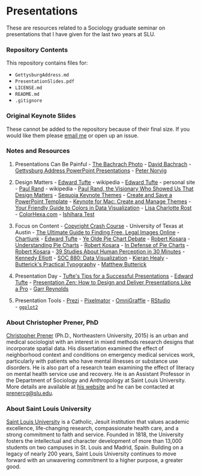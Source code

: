 # Presentations

These are resources related to a Sociology graduate seminar on presentations that I have given for the last two years at SLU.

### Repository Contents
This repository contains files for:
  - `GettysburgAddress.md`
  - `PresentationSlides.pdf`
  - `LICENSE.md`
  - `README.md`
  - `.gitignore`

### Original Keynote Slides
These cannot be added to the repository because of their final size. If you would like them please [email me](prenercg@slu.edu) or open up an issue.

### Notes and Resources
  1. Presentations Can Be Painful
    - [The Bachrach Photo](https://commons.wikimedia.org/wiki/File:Crowd_of_citizens,_soldiers,_and_etc._with_Lincoln_at_Gettysburg._-_NARA_-_529085.jpg) - [David Bachrach](https://en.wikipedia.org/wiki/David_Bachrach)
    - [Gettysburg Address PowerPoint Presentations](http://norvig.com/Gettysburg/) - [Peter Norvig](http://www.norvig.com)

  2. Design Matters
    - [Edward Tufte](https://en.wikipedia.org/wiki/Edward_Tufte) - wikipedia
    - [Edward Tufte](https://www.edwardtufte.com/tufte/) - personal site
    - [Paul Rand](https://en.wikipedia.org/wiki/Paul_Rand) - wikipedia
    - [Paul Rand, the Visionary Who Showed Us That Design Matters](https://www.wired.com/2015/04/paul-rand-visionary-showed-us-design-matters/)
    - [Sequoia Keynote Themes](https://github.com/chris-prener/sequoia_templates)
    - [Create and Save a PowerPoint Template](https://support.office.com/en-us/article/Create-and-save-a-PowerPoint-template-ee4429ad-2a74-4100-82f7-50f8169c8aca)
    - [Keynote for Mac: Create and Manage Themes](https://support.apple.com/kb/PH16967?locale=en_US)
    - [Your Friendly Guide to Colors in Data Visualization](https://lisacharlotterost.github.io/2016/04/22/Colors-for-DataVis/) - [Lisa Charlotte Rost](https://lisacharlotterost.github.io)
    - [ColorHexa.com](http://www.colorhexa.com)
    - [Ishihara Test](https://en.wikipedia.org/wiki/Ishihara_test)
  
  3. Focus on Content
    - [Copyright Crash Course](http://guides.lib.utexas.edu/copyright) - University of Texas at Austin
    - [The Ultimate Guide to Finding Free, Legal Images Online](http://www.macworld.com/article/2899637/the-ultimate-guide-to-finding-free-legal-images-online.html)
    - [Chartjunk](http://www.edwardtufte.com/bboard/q-and-a-fetch-msg?msg_id=00040Z) - [Edward Tufte](https://www.edwardtufte.com/tufte/)
    - [Ye Olde Pie Chart Debate](https://eagereyes.org/blog/2015/ye-olde-pie-chart-debate) - [Robert Kosara](https://eagereyes.org)
    - [Understanding Pie Charts](https://eagereyes.org/techniques/pie-charts) - [Robert Kosara](https://eagereyes.org)
    - [In Defense of Pie Charts](https://eagereyes.org/criticism/in-defense-of-pie-charts) - [Robert Kosara](https://eagereyes.org)
    - [39 Studies About Human Perception in 30 Minutes](https://medium.com/@kennelliott/39-studies-about-human-perception-in-30-minutes-4728f9e31a73#.664tzrmuf) - [Kennedy Elliott](https://twitter.com/kennelliott)
    - [SOC 880: Data Visualization](http://vissoc.co/index.html) - [Kieran Healy](https://kieranhealy.org)
    - [Butterick's Practical Typography](http://practicaltypography.com) - [Matthew Butterick](http://typographyforlawyers.com/about.html)
  
  4. Presentation Day
    - [Tufte's Tips for a Successful Presentations](https://www.edwardtufte.com/tufte/advocate_flatland2) - [Edward Tufte](https://www.edwardtufte.com/tufte/)
    - [Presentation Zen: How to Design and Deliver Presentations Like a Pro](http://www.garrreynolds.com/Presentation/pdf/presentation_tips.pdf) - [Garr Reynolds](http://www.garrreynolds.com)
  
  5. Presentation Tools
    - [Prezi](https://prezi.com)
    - [Pixelmator](http://www.pixelmator.com/mac/)
    - [OmniGraffle](https://www.omnigroup.com/omnigraffle)
    - [RStudio](https://www.rstudio.com)  
    - [`ggplot2`](http://ggplot2.org)
  
### About Christopher Prener, PhD
[Christopher Prener](http://chrisprener.net) (Ph.D., Northeastern University, 2015) is an urban and medical sociologist with an interest in mixed methods research designs that incorporate spatial data. His dissertation examined the effect of neighborhood context and conditions on emergency medical services work, particularly with patients who have mental illnesses or substance use disorders. He is also part of a research team examining the effect of literacy on mental health service use and recovery. He is an Assistant Professor in the Department of Sociology and Anthropology at Saint Louis University. More details are available at [his website](http://www.chrisprener.net) and he can be contacted at [prenercg@slu.edu](mailto:prenercg@slu.edu).

### About Saint Louis University
[Saint Louis University](http://wwww.slu.edu) is a Catholic, Jesuit institution that values academic excellence, life-changing research, compassionate health care, and a strong commitment to faith and service. Founded in 1818, the University fosters the intellectual and character development of more than 13,000 students on two campuses in St. Louis and Madrid, Spain. Building on a legacy of nearly 200 years, Saint Louis University continues to move forward with an unwavering commitment to a higher purpose, a greater good.
